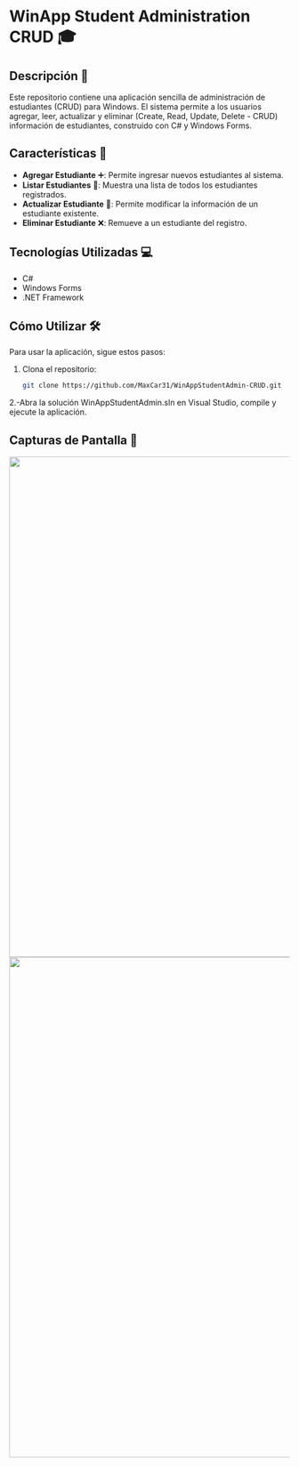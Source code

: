 # WinApp Student Administration CRUD 🎓

## Descripción 📝
Este repositorio contiene una aplicación sencilla de administración de estudiantes (CRUD) para Windows. El sistema permite a los usuarios agregar, leer, actualizar y eliminar (Create, Read, Update, Delete - CRUD) información de estudiantes, construido con C# y Windows Forms.

## Características 🚀
- **Agregar Estudiante** ➕: Permite ingresar nuevos estudiantes al sistema.
- **Listar Estudiantes** 👀: Muestra una lista de todos los estudiantes registrados.
- **Actualizar Estudiante** 📝: Permite modificar la información de un estudiante existente.
- **Eliminar Estudiante** ❌: Remueve a un estudiante del registro.

## Tecnologías Utilizadas 💻
- C#
- Windows Forms
- .NET Framework

## Cómo Utilizar 🛠️
Para usar la aplicación, sigue estos pasos:

1. Clona el repositorio:
   ```bash
   git clone https://github.com/MaxCar31/WinAppStudentAdmin-CRUD.git

2.-Abra la solución WinAppStudentAdmin.sln en Visual Studio, compile y ejecute la aplicación.
 
## Capturas de Pantalla 📸

<p align="center">
  <img src="https://github.com/MaxCar31/MaxCar31-WinAppStudentAdmin-CRUD/assets/141116497/9a929729-0b2c-4034-8e8f-14ebda28ea20" width="900"/>
  <img src="https://github.com/MaxCar31/MaxCar31-WinAppStudentAdmin-CRUD/assets/141116497/28d95c03-eb5c-474d-87a6-f834af252e8c" width="900"/>
</p>
